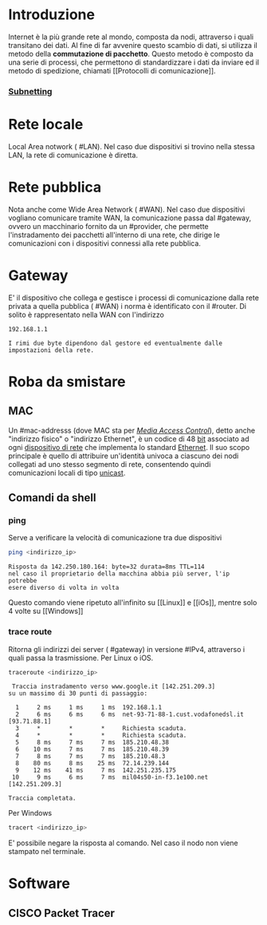# Introduzione
Internet è la più grande rete al mondo, composta da nodi, attraverso i quali transitano dei dati. Al fine di far avvenire questo scambio di dati, si utilizza il metodo della **commutazione di pacchetto**.
Questo metodo è composto da una serie di processi, che permettono di standardizzare i dati da inviare ed il metodo di spedizione, chiamati [[Protocolli di comunicazione]].
### [Subnetting](https://www.itimarconi.ct.it/sezioni/didatticaonline/informatica/lezionidisistemi/quinta/subnetting.htm)

# Rete locale
Local Area notwork ( #LAN). Nel caso due dispositivi si trovino nella stessa LAN, la rete di comunicazione è diretta.
# Rete pubblica
Nota anche come Wide Area Network ( #WAN). Nel caso due dispositivi vogliano comunicare tramite WAN, la comunicazione passa dal #gateway, ovvero un macchinario fornito da un #provider, che permette l'instradamento dei pacchetti all'interno di una rete, che dirige le comunicazioni con i dispositivi connessi alla rete pubblica.
# Gateway
E' il dispositivo che collega e gestisce i processi di comunicazione dalla rete privata a quella pubblica ( #WAN) i norma è identificato con il #router.
Di solito è rappresentato nella WAN con l'indirizzo
```
192.168.1.1
```
	I rimi due byte dipendono dal gestore ed eventualmente dalle impostazioni della rete.
# Roba da smistare
## MAC
Un #mac-addresss (dove MAC sta per _[Media Access Control](https://it.wikipedia.org/wiki/Media_Access_Control "Media Access Control")_), detto anche "indirizzo fisico" o "indirizzo Ethernet", è un codice di 48 [bit](https://it.wikipedia.org/wiki/Bit "Bit") associato ad ogni [dispositivo di rete](https://it.wikipedia.org/wiki/Scheda_di_rete "Scheda di rete") che implementa lo standard [Ethernet](https://it.wikipedia.org/wiki/Ethernet "Ethernet"). Il suo scopo principale è quello di attribuire un'identità univoca a ciascuno dei nodi collegati ad uno stesso segmento di rete, consentendo quindi comunicazioni locali di tipo [unicast](https://it.wikipedia.org/wiki/Unicast "Unicast").
## Comandi da shell
### ping
Serve a verificare la velocità di comunicazione tra due dispositivi
```sh
ping <indirizzo_ip>
```
	Risposta da 142.250.180.164: byte=32 durata=8ms TTL=114
	nel caso il proprietario della macchina abbia più server, l'ip potrebbe
	esere diverso di volta in volta
Questo comando viene ripetuto all'infinito su [[Linux]] e [[iOs]], mentre solo 4 volte su [[Windows]]
### trace route
Ritorna gli indirizzi dei server ( #gateway) in versione #IPv4, attraverso i quali passa la trasmissione. Per Linux o iOS.
```sh
traceroute <indirizzo_ip>
```
	 Traccia instradamento verso www.google.it [142.251.209.3]
	su un massimo di 30 punti di passaggio:
	
	  1     2 ms     1 ms     1 ms  192.168.1.1
	  2     6 ms     6 ms     6 ms  net-93-71-88-1.cust.vodafonedsl.it [93.71.88.1]
	  3     *        *        *     Richiesta scaduta.
	  4     *        *        *     Richiesta scaduta.
	  5     8 ms     7 ms     7 ms  185.210.48.38
	  6    10 ms     7 ms     7 ms  185.210.48.39
	  7     8 ms     7 ms     7 ms  185.210.48.3
	  8    80 ms     8 ms    25 ms  72.14.239.144
	  9    12 ms    41 ms     7 ms  142.251.235.175
	 10     9 ms     6 ms     7 ms  mil04s50-in-f3.1e100.net [142.251.209.3]
	
	Traccia completata.
Per Windows
```sh
tracert <indirizzo_ip>
```
E' possibile negare la risposta al comando. Nel caso il nodo non viene stampato nel terminale.
# Software
## CISCO Packet Tracer
